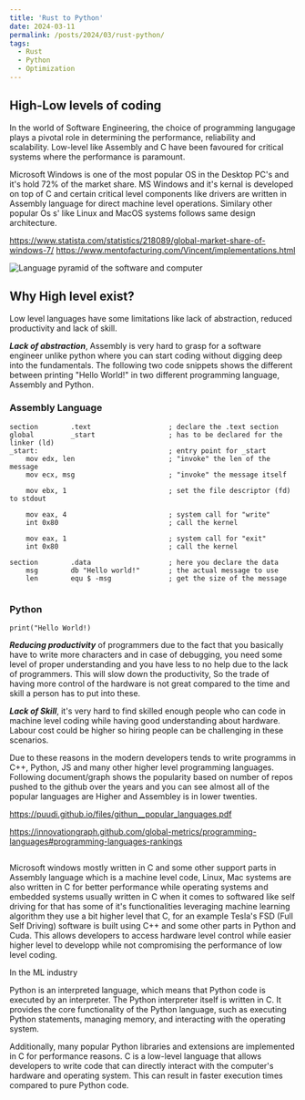 ```yaml
---
title: 'Rust to Python'
date: 2024-03-11
permalink: /posts/2024/03/rust-python/
tags:
  - Rust
  - Python
  - Optimization
---
```


## High-Low levels of coding


In the world of Software Engineering, the choice of programming langugage plays a pivotal role in determining the performance, reliability and scalability. Low-level like Assembly and C have been favoured for critical systems where the performance is paramount.

Microsoft Windows is one of the most popular OS in the Desktop PC's and it's hold 72% of the market share. MS Windows and it's kernal is developed on top of C and certain critical level components like drivers are written in Assembly language for direct machine level operations. Similary other popular Os s' like Linux and MacOS systems follows same design architecture.

https://www.statista.com/statistics/218089/global-market-share-of-windows-7/
https://www.mentofacturing.com/Vincent/implementations.html

![Language pyramid of the software and computer](https://i.im.ge/2024/03/17/RNhk60.lang-pyramid.png)

## Why High level exist?

Low level languages have some limitations like lack of abstraction, reduced productivity and lack of skill. 

***Lack of abstraction***, Assembly is very hard to grasp for a software engineer unlike python where you can start coding without digging deep into the fundamentals. The following two code snippets shows the different between printing "Hello World!" in two different programming language, Assembly and Python.

### Assembly Language
```
section        .text                   ; declare the .text section
global         _start                  ; has to be declared for the linker (ld)
_start:                                ; entry point for _start
    mov edx, len                       ; "invoke" the len of the message
    mov ecx, msg                       ; "invoke" the message itself

    mov ebx, 1                         ; set the file descriptor (fd) to stdout

    mov eax, 4                         ; system call for "write"   
    int 0x80                           ; call the kernel

    mov eax, 1                         ; system call for "exit"
    int 0x80                           ; call the kernel

section        .data                   ; here you declare the data
    msg        db "Hello world!"       ; the actual message to use
    len        equ $ -msg              ; get the size of the message
     
```
### Python
```
print("Hello World!)
```

***Reducing productivity*** of programmers due to the fact that you basically have to write more characters and in case of debugging, you need some level of proper understanding and you have less to no help due to the lack of programmers. This will slow down the productivity, So the trade of having more control of the hardware is not great compared to the time and skill a person has to put into these.

***Lack of Skill***, it's very hard to find skilled enough people who can code in machine level coding while having good understanding about hardware. Labour cost could be higher so hiring people can be challenging in these scenarios.

Due to these reasons in the modern developers tends to write programms in C++, Python, JS and many other higher level programming languages. Following document/graph shows the popularity based on number of repos pushed to the github over the years and you can see almost all of the popular languages are Higher and Assembley is in lower twenties.

https://puudi.github.io/files/githun__popular_languages.pdf

https://innovationgraph.github.com/global-metrics/programming-languages#programming-languages-rankings

## 

Microsoft windows mostly written in C and some other support parts in Assembly language which is a machine level code, Linux, Mac systems are also written in C for better performance while operating systems and embedded systems usually written in C when it comes to softwared like self driving for that has some of it's functionalities leveraging machine learning algorithm they use a bit higher level that C, for an example Tesla's FSD (Full Self Driving) software is built using C++ and some other parts in Python and Cuda. This allows developers to access hardware level control while easier higher level to developp while not compromising the performance of low level coding.


In the ML industry

Python is an interpreted language, which means that Python code is executed by an interpreter. The Python interpreter itself is written in C. It provides the core functionality of the Python language, such as executing Python statements, managing memory, and interacting with the operating system.

Additionally, many popular Python libraries and extensions are implemented in C for performance reasons. C is a low-level language that allows developers to write code that can directly interact with the computer's hardware and operating system. This can result in faster execution times compared to pure Python code.